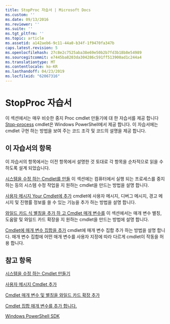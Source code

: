 ```yaml
---
title: StopProc 자습서 | Microsoft Docs
ms.custom: ''
ms.date: 09/13/2016
ms.reviewer: ''
ms.suite: ''
ms.tgt_pltfrm: ''
ms.topic: article
ms.assetid: a142aeb6-9c11-44a0-b34f-1f9470fa347b
caps.latest.revision: 5
ms.openlocfilehash: 27c8e2c7525aba38e69e50b2b7fd3b18b8e54989
ms.sourcegitcommit: e7445ba8203da304286c591ff513900ad1c244a4
ms.translationtype: MT
ms.contentlocale: ko-KR
ms.lasthandoff: 04/23/2019
ms.locfileid: "62067316"
---
```

# <a name="stopproc-tutorial"></a>StopProc 자습서

이 섹션에서는 매우 비슷한 중지 Proc cmdlet 만들기에 대 한 자습서를 제공 합니다 [Stop-process](/powershell/module/Microsoft.PowerShell.Management/Stop-Process) cmdlet은 Windows PowerShell에서 제공 합니다. 이 자습서에는 cmdlet 구현 하는 방법을 보여 주는 코드 조각 및 코드의 설명을 제공 합니다.

## <a name="topics-in-this-tutorial"></a>이 자습서의 항목

이 자습서의 항목에서는 이전 항목에서 설명한 것 토대로 각 항목을 순차적으로 읽을 수 하도록 설계 되었습니다.

[시스템을 수정 하는 Cmdlet를 만들](./creating-a-cmdlet-that-modifies-the-system.md) 이 섹션에는 컴퓨터에서 실행 되는 프로세스를 중지 하는 등의 시스템 수정 작업을 지 원하는 cmdlet을 만드는 방법을 설명 합니다.

[사용자 메시지 Your Cmdlet에 추가](./adding-user-messages-to-your-cmdlet.md) cmdlet에 사용자 메시지, 디버그 메시지, 경고 메시지 및 진행률 정보를 쓸 수 있는 기능을 추가 하는 방법을 설명 합니다.

[와일드 카드 식 별칭을 추가 하 고 Cmdlet 매개 변수를](./adding-aliases-wildcard-expansion-and-help-to-cmdlet-parameters.md) 이 섹션에서는 매개 변수 별칭, 도움말 및 와일드 카드 확장을 지 원하는 cmdlet을 만드는 방법에 설명 합니다.

[Cmdlet에 매개 변수 집합을 추가](./adding-parameter-sets-to-a-cmdlet.md) cmdlet에 매개 변수 집합 추가 하는 방법을 설명 합니다. 매개 변수 집합에 어떤 매개 변수를 사용자 지정에 따라 다르게 cmdlet이 작동을 허용 합니다.

## <a name="see-also"></a>참고 항목

[시스템을 수정 하는 Cmdlet 만들기](./creating-a-cmdlet-that-modifies-the-system.md)

[사용자 메시지 Cmdlet 추가](./adding-user-messages-to-your-cmdlet.md)

[Cmdlet 매개 변수 및 별칭을 와일드 카드 확장 추가](./adding-aliases-wildcard-expansion-and-help-to-cmdlet-parameters.md)

[Cmdlet 집합 매개 변수를 추가 합니다.](./adding-parameter-sets-to-a-cmdlet.md)

[Windows PowerShell SDK](../windows-powershell-reference.md)

